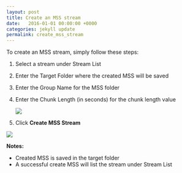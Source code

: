 ```yaml
---
layout: post
title: Create an MSS stream
date:   2016-01-01 00:00:00 +0000
categories: jekyll update
permalink: create_mss_stream
---
```


To create an MSS stream, simply follow these steps:

1. Select a stream under Stream List
   
2. Enter the Target Folder where the created MSS will be saved
   
3. Enter the Group Name for the MSS folder
   
4. Enter the Chunk Length (in seconds) for the chunk length value
   
   ![]({{site.url}}/assets/image9.jpg)
   
5. Click **Create MSS Stream**

![]({{site.url}}/assets/image10.jpg)

**Notes:**

- Created MSS is saved in the target folder
- A successful create MSS will list the stream under Stream List

